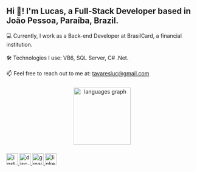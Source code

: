 <h2 align="left">Hi 👋! I'm Lucas, a Full-Stack Developer based in João Pessoa, Paraíba, Brazil.</h2>

<p align="left">
💻 Currently, I work as a Back-end Developer at BrasilCard, a financial institution.<br><br>
🛠️ Technologies I use: VB6, SQL Server, C# .Net.<br><br>
📫 Feel free to reach out to me at: <a href="mailto:tavaresluc@gmail.com">tavaresluc@gmail.com</a>
</p>

###

<div align="center">
  <img src="https://github-readme-stats.vercel.app/api/top-langs/?username=tavaresluc&layout=compact&hide=Jupyter%20Notebook&langs_count=8&theme=gotham" height="150" alt="languages graph"  />
</div>

###

<div align="left">

###

<div align="left">
  <a href="https://www.instagram.com/tavares_olucas/" target="_blank">
    <img src="https://img.shields.io/static/v1?message=Instagram&logo=instagram&label=&color=E4405F&logoColor=white&labelColor=&style=for-the-badge" height="30" alt="instagram logo"  />
  </a>
  <a href="https://discord.gg/2VaWrMUV" target="_blank">
    <img src="https://img.shields.io/static/v1?message=Discord&logo=discord&label=&color=7289DA&logoColor=white&labelColor=&style=for-the-badge" height="30" alt="discord logo"  />
  </a>
  <a href="mailto:tavaresluc@gmail.com" target="_blank">
    <img src="https://img.shields.io/static/v1?message=Gmail&logo=gmail&label=&color=D14836&logoColor=white&labelColor=&style=for-the-badge" height="30" alt="gmail logo"  />
  </a>
  <a href="https://www.linkedin.com/in/lucas-o-tavares/" target="_blank">
    <img src="https://img.shields.io/static/v1?message=LinkedIn&logo=linkedin&label=&color=0077B5&logoColor=white&labelColor=&style=for-the-badge" height="30" alt="linkedin logo"  />
  </a>
<br clear="right">
</div>
